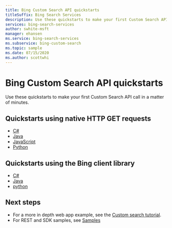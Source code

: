 ```yaml
---
title: Bing Custom Search API quickstarts
titleSuffix: Bing Search Services
description: Use these quickstarts to make your first Custom Search API call in a matter of minutes.
services: bing-search-services
author: swhite-msft
manager: ehansen
ms.service: bing-search-services
ms.subservice: bing-custom-search
ms.topic: sample
ms.date: 07/15/2020
ms.author: scottwhi
---
```


# Bing Custom Search API quickstarts

Use these quickstarts to make your first Custom Search API call in a matter of minutes.

## Quickstarts using native HTTP GET requests

- [C#](rest/csharp.md)
- [Java](rest/java.md)
- [JavaScript](rest/nodejs.md)
- [Python](rest/python.md)


## Quickstarts using the Bing client library

- [C#](sdk/image-search-client-library-csharp.md)
- [Java](sdk/image-search-client-library-java.md)
- [python](sdk/image-search-client-library-python.md)


## Next steps

- For a more in depth web app example, see the [Custom search tutorial](../tutorial/custom-search-web-page.md).
- For REST and SDK samples, see [Samples](../samples.md)